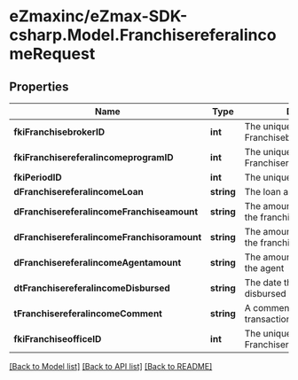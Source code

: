 
# eZmaxinc/eZmax-SDK-csharp.Model.FranchisereferalincomeRequest

## Properties

Name | Type | Description | Notes
------------ | ------------- | ------------- | -------------
**fkiFranchisebrokerID** | **int** | The unique ID of the Franchisebroker | 
**fkiFranchisereferalincomeprogramID** | **int** | The unique ID of the Franchisereferalincomeprogram | 
**fkiPeriodID** | **int** | The unique ID of the Period | 
**dFranchisereferalincomeLoan** | **string** | The loan amount | 
**dFranchisereferalincomeFranchiseamount** | **string** | The amount that will be given to the franchise | 
**dFranchisereferalincomeFranchisoramount** | **string** | The amount that will be kept by the franchisor | 
**dFranchisereferalincomeAgentamount** | **string** | The amount that will be given to the agent | 
**dtFranchisereferalincomeDisbursed** | **string** | The date the amounts were disbursed | 
**tFranchisereferalincomeComment** | **string** | A comment about the transaction | 
**fkiFranchiseofficeID** | **int** | The unique ID of the Franchisereoffice | 

[[Back to Model list]](../README.md#documentation-for-models)
[[Back to API list]](../README.md#documentation-for-api-endpoints)
[[Back to README]](../README.md)

